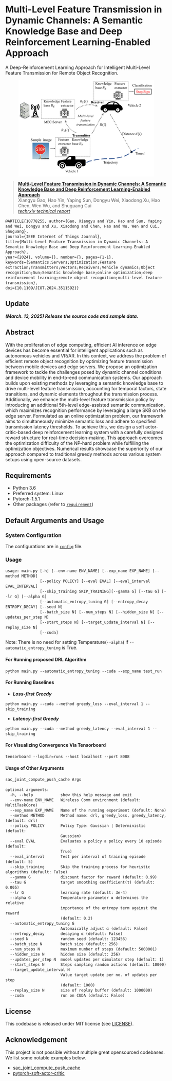 # Multi-Level Feature Transmission in Dynamic Channels: A Semantic Knowledge Base and Deep Reinforcement Learning-Enabled Approach
A Deep-Reinforcement Learning Approach for Intelligent Multi-Level Feature Transmission for Remote Object Recognition.

<p align="center"> <img src='docs/sys.png' align="center" height="300px"> </p>

> [**Multi-Level Feature Transmission in Dynamic Channels: A Semantic Knowledge Base and Deep Reinforcement Learning-Enabled Approach**](https://www.techrxiv.org/users/831907/articles/1225652-multi-level-feature-transmission-in-dynamic-channels-a-semantic-knowledge-base-and-deep-reinforcement-learning-enabled-approach)            
> Xiangyu Gao, Hao Yin, Yaping Sun, Dongyu Wei, Xiaodong Xu, Hao Chen, Wen Wu, and Shuguang Cui <br />
> *[techrxiv technical report](https://www.techrxiv.org/users/831907/articles/1225652-multi-level-feature-transmission-in-dynamic-channels-a-semantic-knowledge-base-and-deep-reinforcement-learning-enabled-approach)*
> 
    @ARTICLE{10778255, author={Gao, Xiangyu and Yin, Hao and Sun, Yaping and Wei, Dongyu and Xu, Xiaodong and Chen, Hao and Wu, Wen and Cui, Shuguang},
    journal={IEEE Internet of Things Journal}, 
    title={Multi-Level Feature Transmission in Dynamic Channels: A Semantic Knowledge Base and Deep Reinforcement Learning-Enabled Approach}, 
    year={2024}, volume={}, number={}, pages={1-1},
    keywords={Semantics;Servers;Optimization;Feature extraction;Transmitters;Vectors;Receivers;Vehicle dynamics;Object recognition;Sun;Semantic knowledge base;online optimization;deep reinforcement learning;remote object recognition;multi-level feature transmission},
    doi={10.1109/JIOT.2024.3511592}}


## Update
***(March. 13, 2025) Release the source code and sample data.***

## Abstract
With the proliferation of edge computing, efficient AI inference on edge devices has become essential for intelligent applications such as autonomous vehicles and VR/AR. In this context, we address the problem of efficient remote object recognition by optimizing feature transmission between mobile devices and edge servers. We propose an optimization framework to tackle the challenges posed by dynamic channel conditions and device mobility in end-to-end communication systems. Our approach builds upon existing methods by leveraging a semantic knowledge base to drive multi-level feature transmission, accounting for temporal factors, state transitions, and dynamic elements throughout the transmission process. Additionally, we enhance the multi-level feature transmission policy by introducing an additional 5th-level edge-assisted semantic communication, which maximizes recognition performance by leveraging a large SKB on the edge server. Formulated as an online optimization problem, our framework aims to simultaneously minimize semantic loss and adhere to specified transmission latency thresholds. To achieve this, we design a soft actor-critic-based deep reinforcement learning system with a carefully designed reward structure for real-time decision-making. This approach overcomes the optimization difficulty of the NP-hard problem while fulfilling the optimization objectives. Numerical results showcase the superiority of our approach compared to traditional greedy methods across various system setups using open-source datasets.

## Requirements
*   Python 3.6
*   Preferred system: Linux
*   Pytorch-1.5.1
*   Other packages (refer to [`requirement`](requirements.txt))


## Default Arguments and Usage
### System Configuration
The configurations are in [`config`](config.py) file.

### Usage

```
usage: main.py [-h] [--env-name ENV_NAME] [--exp_name EXP_NAME] [--method METHOD] 
               [--policy POLICY] [--eval EVAL] [--eval_interval EVAL_INTERVAL] 
               [--skip_training SKIP_TRAINING][--gamma G] [--tau G] [--lr G] [--alpha G]
               [--automatic_entropy_tuning G] [--entropy_decay ENTROPY_DECAY] [--seed N] 
               [--batch_size N] [--num_steps N] [--hidden_size N] [--updates_per_step N]
               [--start_steps N] [--target_update_interval N] [--replay_size N] 
               [--cuda]
```

Note: There is no need for setting Temperature(`--alpha`) if `--automatic_entropy_tuning` is True.

#### For Running proposed DRL Algorithm
```
python main.py --automatic_entropy_tuning --cuda --exp_name test_run
```

#### For Running Baselines
* ***Loss-first Greedy***
```
python main.py --cuda --method greedy_loss --eval_interval 1 --skip_training
```
* ***Latency-first Greedy***
```
python main.py --cuda --method greedy_latency --eval_interval 1 --skip_training
```

#### For Visualizing Convergence Via Tensorboard
```
tensorboard --logdir=runs --host localhost --port 8088
```

#### Usage of Other Arguments

```
sac_joint_compute_push_cache Args

optional arguments:
  -h, --help            show this help message and exit
  --env-name ENV_NAME   Wireless Comm environment (default: MultiTaskCore)
  --exp_name EXP_NAME   Name of the running experiment (default: None)
  --method METHOD       Method name: drl, greedy_loss, greedy_latency, (default: drl)
  --policy POLICY       Policy Type: Gaussian | Deterministic (default:
                        Gaussian)
  --eval EVAL           Evaluates a policy a policy every 10 episode (default:
                        True)
  --eval_interval       Test per interval of training episode (default: 5)
  --skip_training       Skip the training process for heuristic algorithms (default: False)
  --gamma G             discount factor for reward (default: 0.99)
  --tau G               target smoothing coefficient(τ) (default: 0.005)
  --lr G                learning rate (default: 3e-4)
  --alpha G             Temperature parameter α determines the relative
                        importance of the entropy term against the reward
                        (default: 0.2)
  --automatic_entropy_tuning G
                        Automaically adjust α (default: False)
  --entropy_decay       decaying α (default: False)
  --seed N              random seed (default: 123456)
  --batch_size N        batch size (default: 256)
  --num_steps N         maximum number of steps (default: 5000001)
  --hidden_size N       hidden size (default: 256)
  --updates_per_step N  model updates per simulator step (default: 1)
  --start_steps N       Steps sampling random actions (default: 10000)
  --target_update_interval N
                        Value target update per no. of updates per step
                        (default: 1000)
  --replay_size N       size of replay buffer (default: 1000000)
  --cuda                run on CUDA (default: False)
```

## License

This codebase is released under MIT license (see [LICENSE](LICENSE)).

## Acknowledgement
This project is not possible without multiple great opensourced codebases. We list some notable examples below.  

* [sac_joint_compute_push_cache](https://github.com/Xiangyu-Gao/sac_joint_compute_push_cache)
* [pytorch-soft-actor-critic](https://github.com/pranz24/pytorch-soft-actor-critic)








